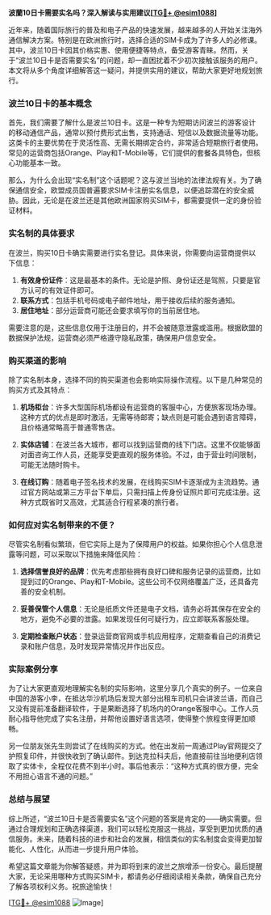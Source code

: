 **波蘭10日卡需要实名吗？深入解读与实用建议[[TG💪+ @esim1088](https://t.me/s/esim1088)]**

近年来，随着国际旅行的普及和电子产品的快速发展，越来越多的人开始关注海外通信解决方案。特别是在欧洲旅行时，选择合适的SIM卡成为了许多人的必修课。其中，波兰10日卡因其价格实惠、使用便捷等特点，备受游客青睐。然而，关于“波兰10日卡是否需要实名”的问题，却一直困扰着不少初次接触该服务的用户。本文将从多个角度详细解答这一疑问，并提供实用的建议，帮助大家更好地规划旅行。

### 波兰10日卡的基本概念

首先，我们需要了解什么是波兰10日卡。这是一种专为短期访问波兰的游客设计的移动通信产品，通常以预付费形式出售，支持通话、短信以及数据流量等功能。这类卡的主要优势在于灵活性高、无需长期绑定合约，非常适合短期旅行者使用。常见的运营商包括Orange、Play和T-Mobile等，它们提供的套餐各具特色，但核心功能基本一致。

那么，为什么会出现“实名制”这个话题呢？这与波兰当地的法律法规有关。为了确保通信安全，欧盟成员国普遍要求SIM卡注册实名信息，以便追踪潜在的安全威胁。因此，无论是在波兰还是其他欧洲国家购买SIM卡，都需要提供一定的身份验证材料。

### 实名制的具体要求

在波兰，购买10日卡确实需要进行实名登记。具体来说，你需要向运营商提供以下信息：

1. **有效身份证件**：这是最基本的条件。无论是护照、身份证还是驾照，只要是官方认可的有效证件即可。
2. **联系方式**：包括手机号码或电子邮件地址，用于接收后续的服务通知。
3. **居住地址**：部分运营商可能还会要求填写你的当前居住地。

需要注意的是，这些信息仅用于注册目的，并不会被随意泄露或滥用。根据欧盟的数据保护法规，运营商必须严格遵守隐私政策，确保用户信息安全。

### 购买渠道的影响

除了实名制本身，选择不同的购买渠道也会影响实际操作流程。以下是几种常见的购买方式及其特点：

1. **机场柜台**：许多大型国际机场都设有运营商的客服中心，方便旅客现场办理。这种方式的优点是即时激活，无需等待邮寄；缺点则是可能会遇到语言障碍，且价格通常略高于普通零售店。
   
2. **实体店铺**：在波兰各大城市，都可以找到运营商的线下门店。这里不仅能够面对面咨询工作人员，还能享受更直观的服务体验。不过，由于营业时间限制，可能无法随时购卡。

3. **在线订购**：随着电子签名技术的发展，在线购买SIM卡逐渐成为主流趋势。通过官方网站或第三方平台下单后，只需扫描上传身份证照片即可完成注册。这种方式既省时又高效，尤其适合行程紧凑的旅行者。

### 如何应对实名制带来的不便？

尽管实名制看似繁琐，但它实际上是为了保障用户的权益。如果你担心个人信息泄露等问题，可以采取以下措施来降低风险：

1. **选择信誉良好的品牌**：优先考虑那些拥有良好口碑和服务记录的运营商，比如提到过的Orange、Play和T-Mobile。这些公司不仅网络覆盖广泛，还具备完善的安全机制。
   
2. **妥善保管个人信息**：无论是纸质文件还是电子文档，请务必将其保存在安全的地方，避免不必要的泄露。如果发现任何可疑行为，应立即联系客服处理。

3. **定期检查账户状态**：登录运营商官网或手机应用程序，定期查看自己的消费记录和账户信息，及时发现异常情况并作出反应。

### 实际案例分享

为了让大家更直观地理解实名制的实际影响，这里分享几个真实的例子。一位来自中国的游客小李，在抵达华沙机场后发现大部分出租车司机只会讲波兰语，而自己又没有提前准备翻译软件，于是果断选择了机场内的Orange客服中心。工作人员耐心指导他完成了实名注册，并帮他设置好语言选项，使得整个旅程变得更加顺畅。

另一位朋友张先生则尝试了在线购买的方式。他在出发前一周通过Play官网提交了护照复印件，并很快收到了确认邮件。到达克拉科夫后，他直接前往当地便利店领取了实体卡，全程仅花费不到半小时。事后他表示：“这种方式真的很方便，完全不用担心语言不通的问题。”

### 总结与展望

综上所述，“波兰10日卡是否需要实名”这个问题的答案是肯定的——确实需要。但通过合理规划和正确选择渠道，我们可以轻松克服这一挑战，享受到更加优质的通信服务。未来，随着科技的进步和社会的发展，相信类似的实名制度会变得更加智能化、人性化，从而进一步提升用户体验。

希望这篇文章能为你解答疑惑，并为即将到来的波兰之旅增添一份安心。最后提醒大家，无论采用哪种方式购买SIM卡，都请务必仔细阅读相关条款，确保自己充分了解各项权利义务。祝旅途愉快！

[[TG💪+ @esim1088](https://t.me/s/esim1088) ![Image](https://i.postimg.cc/4NQfJmqS/Snipaste-2025-05-13-00-14-12.png)]